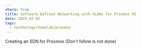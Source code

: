 ```yaml
---
share: true
title: Software Defined Networking with VLANs for Proxmox VE
date: 2025-02-01
tags:
  - technology/homelab/proxmox
---
```

Creating an SDN for Proxmox (Don't follow is not done)